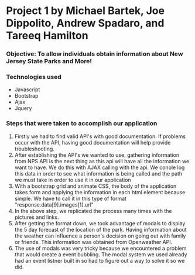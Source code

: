 <h1>Project 1 by Michael Bartek, Joe Dippolito, Andrew Spadaro, and Tareeq Hamilton</h1>

<h3>Objective: To allow individuals obtain information about New Jersey State Parks and More!</h3>

<h3>Technologies used</h3>
    <ul>
        <li>Javascript</li>
        <li>Bootstrap</li>
        <li>Ajax</li>
        <li>Jquery</li>
    </ul>

<h3> Steps that were taken to accomplish our application</h3>
    <ol>
        <li>Firstly we had to find valid API's with good documentation. If problems occur
        with the API, having good documentation will help provide troubleshooting.</li>
        <li>After establishing the API's we wanted to use, gathering information from NPS API is the next thing as
        this api will have all the information we want to have. We do this with AJAX calling with the api. We conole log this data 
        in order to see what information is being called and the path we must take in order to use it in our application</li>
        <li>With a bootstrap grid and animate CSS, the body of the application takes form and applying the information in each
        html element because simple. We have to call it in this type of format "response.data[9].images[1].url"</li>
        <li>In the above step, we replicated the process many times with the pictures and links.</li>
        <li>After getting the format down, we took advantage of modals to display the 5 day forecast of the location of the park.
       Having information about the weather can influence a person's decision on going out with family or friends. This information
       was obtained from Openweather API.</li>
        <li>The use of modals was very tricky because we encountered a problem that would create a event bubbling. The modal
        system we used already had an event listner built in so had to figure out a way to solve it so we did.</li>
    </ol>


